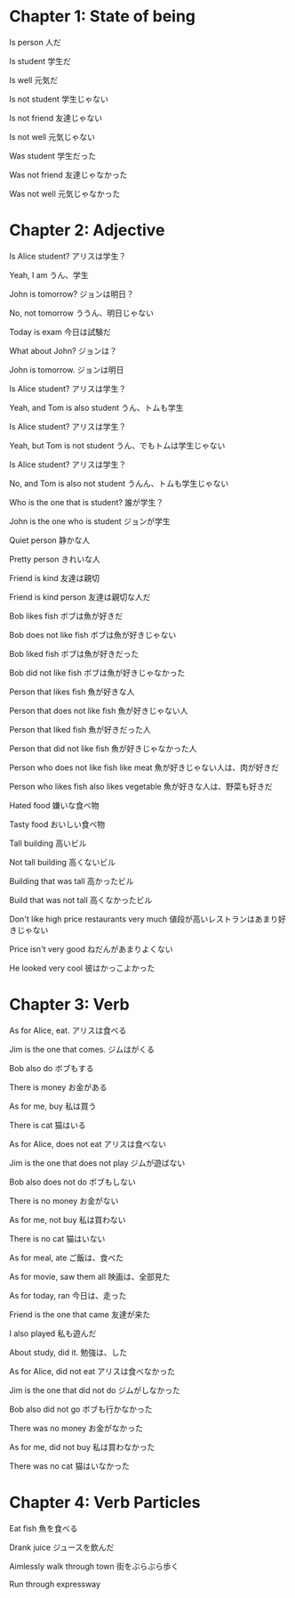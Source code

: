 # Chapter 1: State of being

Is person
人だ

Is student
学生だ

Is well
元気だ

Is not student
学生じゃない

Is not friend
友達じゃない

Is not well
元気じゃない

Was student
学生だった

Was not friend
友達じゃなかった

Was not well
元気じゃなかった

# Chapter 2: Adjective

Is Alice student?
アリスは学生？

Yeah, I am
うん、学生

John is tomorrow?
ジョンは明日？

No, not tomorrow
ううん、明日じゃない

Today is exam
今日は試験だ

What about John?
ジョンは？

John is tomorrow.
ジョンは明日

Is Alice student?
アリスは学生？

Yeah, and Tom is also student
うん、トムも学生

Is Alice student?
アリスは学生？

Yeah, but Tom is not student
うん、でもトムは学生じゃない

Is Alice student?
アリスは学生？

No, and Tom is also not student
うんん、トムも学生じゃない

Who is the one that is student?
誰が学生？

John is the one who is student
ジョンが学生

Quiet person
静かな人

Pretty person
きれいな人

Friend is kind
友達は親切

Friend is kind person
友達は親切な人だ

Bob likes fish
ボブは魚が好きだ

Bob does not like fish
ボブは魚が好きじゃない

Bob liked fish
ボブは魚が好きだった

Bob did not like fish
ボブは魚が好きじゃなかった

Person that likes fish
魚が好きな人

Person that does not like fish
魚が好きじゃない人

Person that liked fish
魚が好きだった人

Person that did not like fish
魚が好きじゃなかった人

Person who does not like fish like meat
魚が好きじゃない人は、肉が好きだ

Person who likes fish also likes vegetable
魚が好きな人は、野菜も好きだ

Hated food
嫌いな食べ物

Tasty food
おいしい食べ物

Tall building
高いビル

Not tall building
高くないビル

Building that was tall
高かったビル

Build that was not tall
高くなかったビル

Don't like high price restaurants very much
値段が高いレストランはあまり好きじゃない

Price isn't very good
ねだんがあまりよくない

He looked very cool
彼はかっこよかった

# Chapter 3: Verb

As for Alice, eat.
アリスは食べる

Jim is the one that comes.
ジムはがくる

Bob also do
ボブもする

There is money
お金がある

As for me, buy
私は買う

There is cat
猫はいる

As for Alice, does not eat
アリスは食べない

Jim is the one that does not play
ジムが遊ばない

Bob also does not do
ボブもしない

There is no money
お金がない

As for me, not buy
私は買わない

There is no cat
猫はいない

As for meal, ate
ご飯は、食べた

As for movie, saw them all
映画は、全部見た

As for today, ran
今日は、走った

Friend is the one that came
友達が来た

I also played
私も遊んだ

About study, did it.
勉強は、した

As for Alice, did not eat
アリスは食べなかった

Jim is the one that did not do
ジムがしなかった

Bob also did not go
ボブも行かなかった

There was no money
お金がなかった

As for me, did not buy
私は買わなかった

There was no cat
猫はいなかった

# Chapter 4: Verb Particles

Eat fish
魚を食べる

Drank juice
ジュースを飲んだ

Aimlessly walk through town
街をぶらぶら歩く

Run through expressway

